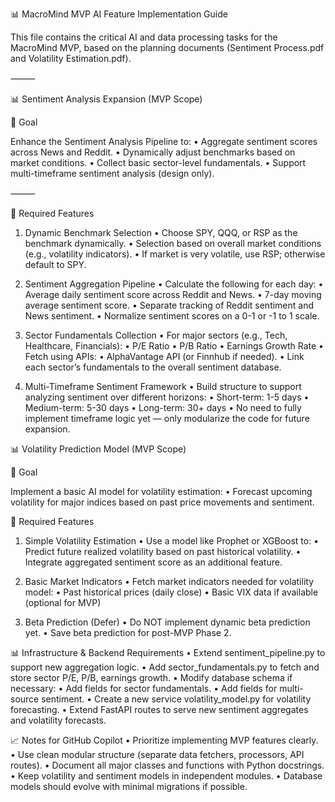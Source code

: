 📊 MacroMind MVP AI Feature Implementation Guide

This file contains the critical AI and data processing tasks for the MacroMind MVP, based on the planning documents (Sentiment Process.pdf and Volatility Estimation.pdf).

⸻

📊 Sentiment Analysis Expansion (MVP Scope)

🔹 Goal

Enhance the Sentiment Analysis Pipeline to:
	•	Aggregate sentiment scores across News and Reddit.
	•	Dynamically adjust benchmarks based on market conditions.
	•	Collect basic sector-level fundamentals.
	•	Support multi-timeframe sentiment analysis (design only).

⸻

🔹 Required Features

1. Dynamic Benchmark Selection
	•	Choose SPY, QQQ, or RSP as the benchmark dynamically.
	•	Selection based on overall market conditions (e.g., volatility indicators).
	•	If market is very volatile, use RSP; otherwise default to SPY.

2. Sentiment Aggregation Pipeline
	•	Calculate the following for each day:
	•	Average daily sentiment score across Reddit and News.
	•	7-day moving average sentiment score.
	•	Separate tracking of Reddit sentiment and News sentiment.
	•	Normalize sentiment scores on a 0-1 or -1 to 1 scale.

3. Sector Fundamentals Collection
	•	For major sectors (e.g., Tech, Healthcare, Financials):
	•	P/E Ratio
	•	P/B Ratio
	•	Earnings Growth Rate
	•	Fetch using APIs:
	•	AlphaVantage API (or Finnhub if needed).
	•	Link each sector’s fundamentals to the overall sentiment database.

4. Multi-Timeframe Sentiment Framework
	•	Build structure to support analyzing sentiment over different horizons:
	•	Short-term: 1-5 days
	•	Medium-term: 5-30 days
	•	Long-term: 30+ days
	•	No need to fully implement timeframe logic yet — only modularize the code for future expansion.

📊 Volatility Prediction Model (MVP Scope)

🔹 Goal

Implement a basic AI model for volatility estimation:
	•	Forecast upcoming volatility for major indices based on past price movements and sentiment.

🔹 Required Features

1. Simple Volatility Estimation
	•	Use a model like Prophet or XGBoost to:
	•	Predict future realized volatility based on past historical volatility.
	•	Integrate aggregated sentiment score as an additional feature.

2. Basic Market Indicators
	•	Fetch market indicators needed for volatility model:
	•	Past historical prices (daily close)
	•	Basic VIX data if available (optional for MVP)

3. Beta Prediction (Defer)
	•	Do NOT implement dynamic beta prediction yet.
	•	Save beta prediction for post-MVP Phase 2.

📊 Infrastructure & Backend Requirements
	•	Extend sentiment_pipeline.py to support new aggregation logic.
	•	Add sector_fundamentals.py to fetch and store sector P/E, P/B, earnings growth.
	•	Modify database schema if necessary:
	•	Add fields for sector fundamentals.
	•	Add fields for multi-source sentiment.
	•	Create a new service volatility_model.py for volatility forecasting.
	•	Extend FastAPI routes to serve new sentiment aggregates and volatility forecasts.

📈 Notes for GitHub Copilot
	•	Prioritize implementing MVP features clearly.
	•	Use clean modular structure (separate data fetchers, processors, API routes).
	•	Document all major classes and functions with Python docstrings.
	•	Keep volatility and sentiment models in independent modules.
	•	Database models should evolve with minimal migrations if possible.

